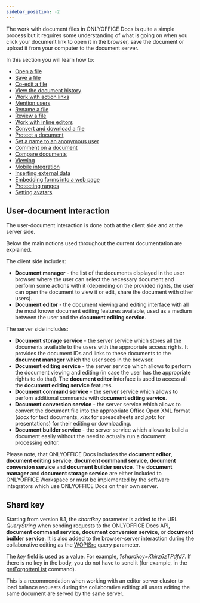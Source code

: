 ```yaml
---
sidebar_position: -2
---
```


The work with document files in ONLYOFFICE Docs is quite a simple process but it requires some understanding of what is going on when you click your document link to open it in the browser, save the document or upload it from your computer to the document server.

In this section you will learn how to:

- [Open a file](Opening%20file.md)
- [Save a file](Saving%20file.md)
- [Co-edit a file](Co-editing.md)
- [View the document history](Document%20history.md)
- [Work with action links](Action%20link.md)
- [Mention users](Mentions.md)
- [Rename a file](Renaming%20files.md)
- [Review a file](Reviewing.md)
- [Work with inline editors](Inline%20editors.md)
- [Convert and download a file](Converting%20and%20downloading%20file.md)
- [Protect a document](Security.md)
- [Set a name to an anonymous user](Anonymous%20users.md)
- [Comment on a document](Commenting.md)
- [Compare documents](Comparing%20documents.md)
- [Viewing](Viewing.md)
- [Mobile integration](Mobile%20integration/Mobile%20integration.md)
- [Inserting external data](Inserting%20external%20data.md)
- [Embedding forms into a web page](Embedding%20forms%20into%20a%20web%20page.md)
- [Protecting ranges](Protecting%20ranges.md)
- [Setting avatars](Setting%20avatars.md)

## User-document interaction

The user-document interaction is done both at the client side and at the server side.

Below the main notions used throughout the current documentation are explained.

The client side includes:

- **Document manager** - the list of the documents displayed in the user browser where the user can select the necessary document and perform some actions with it (depending on the provided rights, the user can open the document to view it or edit, share the document with other users).
- **Document editor** - the document viewing and editing interface with all the most known document editing features available, used as a medium between the user and the **document editing service**.

The server side includes:

- **Document storage service** - the server service which stores all the documents available to the users with the appropriate access rights. It provides the document IDs and links to these documents to the **document manager** which the user sees in the browser.
- **Document editing service** - the server service which allows to perform the document viewing and editing (in case the user has the appropriate rights to do that). The **document editor** interface is used to access all the **document editing service** features.
- **Document command service** - the server service which allows to perfom additional commands with **document editing service**.
- **Document conversion service** - the server service which allows to convert the document file into the appropriate Office Open XML format (*docx* for text documents, *xlsx* for spreadsheets and *pptx* for presentations) for their editing or downloading.
- **Document builder service** - the server service which allows to build a document easily without the need to actually run a document processing editor.

Please note, that ONLYOFFICE Docs includes the **document editor**, **document editing service**, **document command service**, **document conversion service** and **document builder service**. The **document manager** and **document storage service** are either included to ONLYOFFICE Workspace or must be implemented by the software integrators which use ONLYOFFICE Docs on their own server.

## Shard key

Starting from version 8.1, the *shardkey* parameter is added to the URL *QueryString* when sending requests to the ONLYOFFICE Docs API, **document command service**, **document conversion service**, or **document builder service**. It is also added to the browser-server interaction during the collaborative editing as the [WOPISrc](../../Using%20WOPI/Overview.md#wopisrc) query parameter.

The *key* field is used as a value. For example, *?shardkey=Khirz6zTPdfd7*. If there is no key in the body, you do not have to send it (for example, in the [getForgottenList](../../Additional%20API/Command%20service/getForgottenList.md) command).

This is a recommendation when working with an editor server cluster to load balance requests during the collaborative editing: all users editing the same document are served by the same server.
